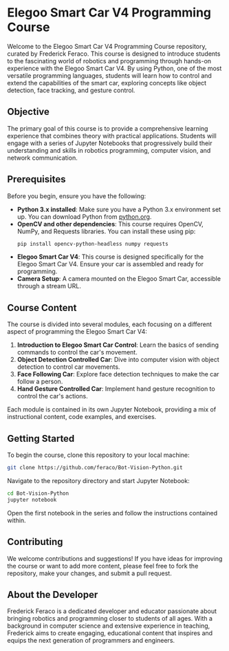 
# Elegoo Smart Car V4 Programming Course

Welcome to the Elegoo Smart Car V4 Programming Course repository, curated by Frederick Feraco. This course is designed to introduce students to the fascinating world of robotics and programming through hands-on experience with the Elegoo Smart Car V4. By using Python, one of the most versatile programming languages, students will learn how to control and extend the capabilities of the smart car, exploring concepts like object detection, face tracking, and gesture control.

## Objective

The primary goal of this course is to provide a comprehensive learning experience that combines theory with practical applications. Students will engage with a series of Jupyter Notebooks that progressively build their understanding and skills in robotics programming, computer vision, and network communication.

## Prerequisites

Before you begin, ensure you have the following:
- **Python 3.x installed**: Make sure you have a Python 3.x environment set up. You can download Python from [python.org](https://www.python.org/downloads/).
- **OpenCV and other dependencies**: This course requires OpenCV, NumPy, and Requests libraries. You can install these using pip:
  ```bash
  pip install opencv-python-headless numpy requests
  ```
- **Elegoo Smart Car V4**: This course is designed specifically for the Elegoo Smart Car V4. Ensure your car is assembled and ready for programming.
- **Camera Setup**: A camera mounted on the Elegoo Smart Car, accessible through a stream URL.

## Course Content

The course is divided into several modules, each focusing on a different aspect of programming the Elegoo Smart Car V4:

1. **Introduction to Elegoo Smart Car Control**: Learn the basics of sending commands to control the car's movement.
2. **Object Detection Controlled Car**: Dive into computer vision with object detection to control car movements.
3. **Face Following Car**: Explore face detection techniques to make the car follow a person.
4. **Hand Gesture Controlled Car**: Implement hand gesture recognition to control the car's actions.

Each module is contained in its own Jupyter Notebook, providing a mix of instructional content, code examples, and exercises.

## Getting Started

To begin the course, clone this repository to your local machine:

```bash
git clone https://github.com/feraco/Bot-Vision-Python.git
```

Navigate to the repository directory and start Jupyter Notebook:

```bash
cd Bot-Vision-Python
jupyter notebook
```

Open the first notebook in the series and follow the instructions contained within.

## Contributing

We welcome contributions and suggestions! If you have ideas for improving the course or want to add more content, please feel free to fork the repository, make your changes, and submit a pull request.

## About the Developer

Frederick Feraco is a dedicated developer and educator passionate about bringing robotics and programming closer to students of all ages. With a background in computer science and extensive experience in teaching, Frederick aims to create engaging, educational content that inspires and equips the next generation of programmers and engineers.
